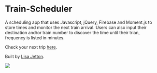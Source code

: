 # Train-Scheduler
A scheduling app that uses Javascript, jQuery, Firebase and Moment.js to store times and monitor the next train arrival. Users can also input their destination and/or train number to discover the time until their trian, frequency is listed in minutes.

Check your next trip [here](https://jetttech.github.io/Train-Scheduler/).

Built by [Lisa Jetton](https://github.com/JettTech/).

![](https://media.giphy.com/media/NGSbD5vI6lUvC/giphy.gif)
